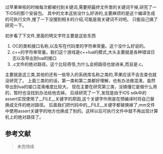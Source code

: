 过苹果审核的时候每次都被扫到关键词,需要把最终文件里的关键词干掉,研究了一下iOS的那个安装包。
其中的文本这些没什么好讲的,主要麻烦的是这个编译生成的可执行文件,搜了一下没搜到相关的介绍,可能是我关键词不对吧。
只能自己搞了研究一下。

初步看了下文件,里面的明文字符主要是这些东西
1. OC的类和接口名称,以及写在代码里的字符串常量。这个没什么好说的。
2. c++的字符串常量。我们这个游戏是c++lua的模式,大头主要就是各种错误日志以及导出到lua的接口
3. .c文件的绝对路径。这个比较奇怪,为什么会把路径也放进来,而且是.c。

主要就是这三类,其他的还有一些导入的系统库名称之类的,苹果应该不会去查也就没研究了。
上面三类的的话，第一类和第二类都好理解，也有办法做混淆，虽然导出到lua的接口混淆难度比较大。
现在主要在研究第三类，没搞懂它是做什么用的，暂时也没找到办法给他去掉。
后续研究了一下,发现是由于iOS sdk中的assert实现使用了__FILE__关键字的原因,这个关键字作用是在预编译时将自己替换成文件的绝对路径。
后面我们把代码中的__FILE__关键字都替换掉了,mm文件中使用assert关键字的地方也换成了别的。这样以后可执行文件中就不再出现计算机上的绝对路径了。


## 参考文献


>未完待续